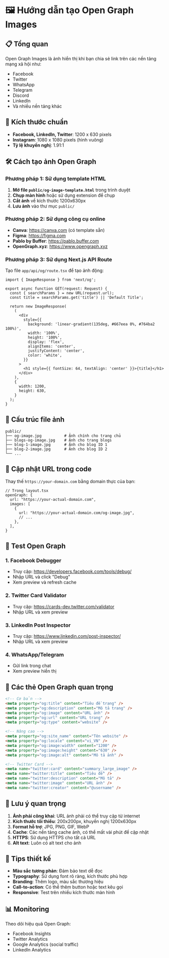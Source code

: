 # 🖼️ Hướng dẫn tạo Open Graph Images

## 📋 Tổng quan

Open Graph Images là ảnh hiển thị khi bạn chia sẻ link trên các nền tảng mạng xã hội như:
- Facebook
- Twitter
- WhatsApp
- Telegram
- Discord
- LinkedIn
- Và nhiều nền tảng khác

## 🎯 Kích thước chuẩn

- **Facebook, LinkedIn, Twitter**: 1200 x 630 pixels
- **Instagram**: 1080 x 1080 pixels (hình vuông)
- **Tỷ lệ khuyến nghị**: 1.91:1

## 🛠️ Cách tạo ảnh Open Graph

### Phương pháp 1: Sử dụng template HTML

1. **Mở file `public/og-image-template.html`** trong trình duyệt
2. **Chụp màn hình** hoặc sử dụng extension để chụp
3. **Cắt ảnh** về kích thước 1200x630px
4. **Lưu ảnh** vào thư mục `public/`

### Phương pháp 2: Sử dụng công cụ online

- **Canva**: https://canva.com (có template sẵn)
- **Figma**: https://figma.com
- **Pablo by Buffer**: https://pablo.buffer.com
- **OpenGraph.xyz**: https://www.opengraph.xyz

### Phương pháp 3: Sử dụng Next.js API Route

Tạo file `app/api/og/route.tsx` để tạo ảnh động:

```tsx
import { ImageResponse } from 'next/og';

export async function GET(request: Request) {
  const { searchParams } = new URL(request.url);
  const title = searchParams.get('title') || 'Default Title';
  
  return new ImageResponse(
    (
      <div
        style={{
          background: 'linear-gradient(135deg, #667eea 0%, #764ba2 100%)',
          width: '100%',
          height: '100%',
          display: 'flex',
          alignItems: 'center',
          justifyContent: 'center',
          color: 'white',
        }}
      >
        <h1 style={{ fontSize: 64, textAlign: 'center' }}>{title}</h1>
      </div>
    ),
    {
      width: 1200,
      height: 630,
    }
  );
}
```

## 📁 Cấu trúc file ảnh

```
public/
├── og-image.jpg          # Ảnh chính cho trang chủ
├── blogs-og-image.jpg    # Ảnh cho trang blogs
├── blog-1-image.jpg      # Ảnh cho blog ID 1
├── blog-2-image.jpg      # Ảnh cho blog ID 2
└── ...
```

## 🔧 Cập nhật URL trong code

Thay thế `https://your-domain.com` bằng domain thực của bạn:

```tsx
// Trong layout.tsx
openGraph: {
  url: "https://your-actual-domain.com",
  images: [
    {
      url: "https://your-actual-domain.com/og-image.jpg",
      // ...
    },
  ],
}
```

## 🧪 Test Open Graph

### 1. Facebook Debugger
- Truy cập: https://developers.facebook.com/tools/debug/
- Nhập URL và click "Debug"
- Xem preview và refresh cache

### 2. Twitter Card Validator
- Truy cập: https://cards-dev.twitter.com/validator
- Nhập URL và xem preview

### 3. LinkedIn Post Inspector
- Truy cập: https://www.linkedin.com/post-inspector/
- Nhập URL và xem preview

### 4. WhatsApp/Telegram
- Gửi link trong chat
- Xem preview hiển thị

## 📱 Các thẻ Open Graph quan trọng

```html
<!-- Cơ bản -->
<meta property="og:title" content="Tiêu đề trang" />
<meta property="og:description" content="Mô tả trang" />
<meta property="og:image" content="URL ảnh" />
<meta property="og:url" content="URL trang" />
<meta property="og:type" content="website" />

<!-- Nâng cao -->
<meta property="og:site_name" content="Tên website" />
<meta property="og:locale" content="vi_VN" />
<meta property="og:image:width" content="1200" />
<meta property="og:image:height" content="630" />
<meta property="og:image:alt" content="Mô tả ảnh" />

<!-- Twitter Card -->
<meta name="twitter:card" content="summary_large_image" />
<meta name="twitter:title" content="Tiêu đề" />
<meta name="twitter:description" content="Mô tả" />
<meta name="twitter:image" content="URL ảnh" />
<meta name="twitter:creator" content="@username" />
```

## 🚀 Lưu ý quan trọng

1. **Ảnh phải công khai**: URL ảnh phải có thể truy cập từ internet
2. **Kích thước tối thiểu**: 200x200px, khuyến nghị 1200x630px
3. **Format hỗ trợ**: JPG, PNG, GIF, WebP
4. **Cache**: Các nền tảng cache ảnh, có thể mất vài phút để cập nhật
5. **HTTPS**: Sử dụng HTTPS cho tất cả URL
6. **Alt text**: Luôn có alt text cho ảnh

## 🎨 Tips thiết kế

- **Màu sắc tương phản**: Đảm bảo text dễ đọc
- **Typography**: Sử dụng font rõ ràng, kích thước phù hợp
- **Branding**: Thêm logo, màu sắc thương hiệu
- **Call-to-action**: Có thể thêm button hoặc text kêu gọi
- **Responsive**: Test trên nhiều kích thước màn hình

## 📊 Monitoring

Theo dõi hiệu quả Open Graph:
- Facebook Insights
- Twitter Analytics
- Google Analytics (social traffic)
- LinkedIn Analytics 
